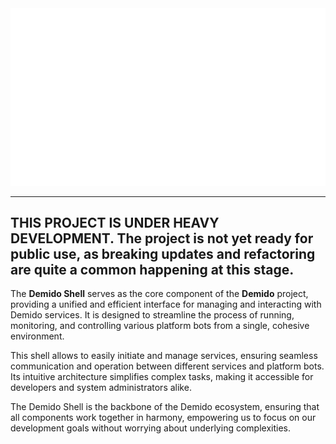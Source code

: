 <picture>
  <source media="(prefers-color-scheme: dark)" srcset="/assets/images/banner_1_white.png">
  <source media="(prefers-color-scheme: light)" srcset="/assets/images/banner_1_black.png">
  <img alt="Banner" src="/assets/images/banner_1_white.png">
</picture>

---

## THIS PROJECT IS UNDER HEAVY DEVELOPMENT. The project is not  yet ready for public use, as breaking updates and refactoring are quite a common happening at this stage.

The **Demido Shell** serves as the core component of the **Demido** project, providing a unified and efficient interface
for managing and interacting with Demido services. It is designed to streamline the process of running, monitoring, and
controlling various platform bots from a single, cohesive environment.

This shell allows to easily initiate and manage services, ensuring seamless communication and operation between
different services and platform bots. Its intuitive architecture simplifies complex tasks, making it accessible for
developers and system administrators alike.

The Demido Shell is the backbone of the Demido ecosystem, ensuring that all components work together in harmony,
empowering us to focus on our development goals without worrying about underlying complexities.